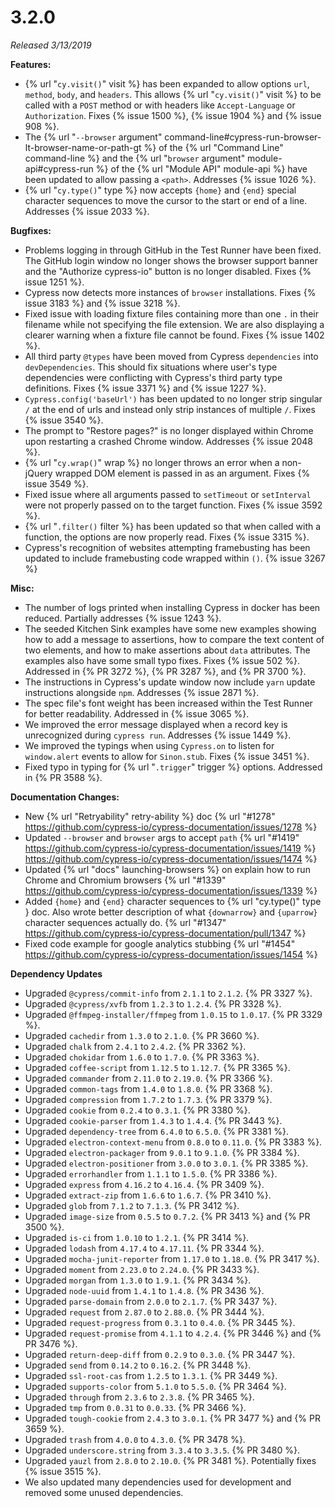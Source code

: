 # 3.2.0

*Released 3/13/2019*

**Features:**

- {% url "`cy.visit()`" visit %} has been expanded to allow options `url`, `method`, `body`, and `headers`. This allows {% url "`cy.visit()`" visit %} to be called with a `POST` method or with headers like `Accept-Language` or `Authorization`. Fixes {% issue 1500 %}, {% issue 1904 %} and {% issue 908 %}.
- The {% url "`--browser` argument" command-line#cypress-run-browser-lt-browser-name-or-path-gt %} of the {% url "Command Line" command-line %} and the {% url "`browser` argument" module-api#cypress-run %} of the {% url "Module API" module-api %} have been updated to allow passing a `<path>`. Addresses {% issue 1026 %}.
- {% url "`cy.type()`" type %} now accepts `{home}` and `{end}` special character sequences to move the cursor to the start or end of a line. Addresses {% issue 2033 %}.

**Bugfixes:**

- Problems logging in through GitHub in the Test Runner have been fixed. The GitHub login window no longer shows the browser support banner and the "Authorize cypress-io" button is no longer disabled. Fixes {% issue 1251 %}.
- Cypress now detects more instances of `browser` installations. Fixes {% issue 3183 %} and {% issue 3218 %}.
- Fixed issue with loading fixture files containing more than one `.` in their filename while not specifying the file extension. We are also displaying a clearer warning when a fixture file cannot be found. Fixes {% issue 1402 %}.
- All third party `@types` have been moved from Cypress `dependencies` into `devDependencies`. This should fix situations where user's type dependencies were conflicting with Cypress's third party type definitions. Fixes {% issue 3371 %} and {% issue 1227 %}.
- `Cypress.config('baseUrl')` has been updated to no longer strip singular `/` at the end of urls and instead only strip instances of multiple `/`. Fixes {% issue 3540 %}.
- The prompt to "Restore pages?" is no longer displayed within Chrome upon restarting a crashed Chrome window. Addresses {% issue 2048 %}.
- {% url "`cy.wrap()`" wrap %} no longer throws an error when a non-jQuery wrapped DOM element is passed in as an argument. Fixes {% issue 3549 %}.
- Fixed issue where all arguments passed to `setTimeout` or `setInterval` were not properly passed on to the target function. Fixes {% issue 3592 %}.
- {% url "`.filter()` filter %} has been updated so that when called with a function, the options are now properly read. Fixes {% issue 3315 %}.
- Cypress's recognition of websites attempting framebusting has been updated to include framebusting code wrapped within `()`. {% issue 3267 %}

**Misc:**

- The number of logs printed when installing Cypress in docker has been reduced. Partially addresses {% issue 1243 %}.
- The seeded Kitchen Sink examples have some new examples showing how to add a message to assertions, how to compare the text content of two elements, and how to make assertions about `data` attributes. The examples also have some small typo fixes. Fixes {% issue 502 %}. Addressed in {% PR 3272 %}, {% PR 3287 %}, and {% PR 3700 %}.
- The instructions in Cypress's update window now include `yarn` update instructions alongside `npm`. Addresses {% issue 2871 %}.
- The spec file's font weight has been increased within the Test Runner for better readability. Addressed in {% issue 3065 %}.
- We improved the error message displayed when a record key is unrecognized during `cypress run`. Addresses {% issue 1449 %}.
- We improved the typings when using `Cypress.on` to listen for `window.alert` events to allow for `Sinon.stub`. Fixes {% issue 3451 %}.
- Fixed typo in typing for {% url "`.trigger`" trigger %} options. Addressed in {% PR 3588 %}.

**Documentation Changes:**

- New {% url "Retryability" retry-ability %} doc {% url "#1278" https://github.com/cypress-io/cypress-documentation/issues/1278 %}
- Updated `--browser` and `browser` args to accept `path` {% url "#1419" https://github.com/cypress-io/cypress-documentation/issues/1419 %}
https://github.com/cypress-io/cypress-documentation/issues/1474 %}
- Updated {% url "docs" launching-browsers %} on explain how to run Chrome and Chromium browsers {% url "#1339" https://github.com/cypress-io/cypress-documentation/issues/1339 %}
- Added `{home}` and `{end}` character sequences to {% url "cy.type()" type } doc. Also wrote better description of what `{downarrow}` and `{uparrow}` character sequences actually do. {% url "#1347" https://github.com/cypress-io/cypress-documentation/pull/1347 %}
- Fixed code example for google analytics stubbing {% url "#1454" https://github.com/cypress-io/cypress-documentation/issues/1454 %}

**Dependency Updates**

- Upgraded `@cypress/commit-info` from `2.1.1` to `2.1.2`. {% PR 3327 %}.
- Upgraded `@cypress/xvfb` from `1.2.3` to `1.2.4`. {% PR 3328 %}.
- Upgraded `@ffmpeg-installer/ffmpeg` from `1.0.15` to `1.0.17`. {% PR 3329 %}.
- Upgraded `cachedir` from `1.3.0` to `2.1.0`. {% PR 3660 %}.
- Upgraded `chalk` from `2.4.1` to `2.4.2`. {% PR 3362 %}.
- Upgraded `chokidar` from `1.6.0` to `1.7.0`. {% PR 3363 %}.
- Upgraded `coffee-script` from `1.12.5` to `1.12.7`. {% PR 3365 %}.
- Upgraded `commander` from `2.11.0` to `2.19.0`. {% PR 3366 %}.
- Upgraded `common-tags` from `1.4.0` to `1.8.0`. {% PR 3368 %}.
- Upgraded `compression` from `1.7.2` to `1.7.3`. {% PR 3379 %}.
- Upgraded `cookie` from `0.2.4` to `0.3.1`. {% PR 3380 %}.
- Upgraded `cookie-parser` from `1.4.3` to `1.4.4`. {% PR 3443 %}.
- Upgraded `dependency-tree` from `6.4.0` to `6.5.0`. {% PR 3381 %}.
- Upgraded `electron-context-menu` from `0.8.0` to `0.11.0`. {% PR 3383 %}.
- Upgraded `electron-packager` from `9.0.1` to `9.1.0`. {% PR 3384 %}.
- Upgraded `electron-positioner` from `3.0.0` to `3.0.1`. {% PR 3385 %}.
- Upgraded `errorhandler` from `1.1.1` to `1.5.0`. {% PR 3386 %}.
- Upgraded `express` from `4.16.2` to `4.16.4`. {% PR 3409 %}.
- Upgraded `extract-zip` from `1.6.6` to `1.6.7`. {% PR 3410 %}.
- Upgraded `glob` from `7.1.2` to `7.1.3`. {% PR 3412 %}.
- Upgraded `image-size` from `0.5.5` to `0.7.2`. {% PR 3413 %} and {% PR 3500 %}.
- Upgraded `is-ci` from `1.0.10` to `1.2.1`. {% PR 3414 %}.
- Upgraded `lodash` from `4.17.4` to `4.17.11`. {% PR 3344 %}.
- Upgraded `mocha-junit-reporter` from `1.17.0` to `1.18.0`. {% PR 3417 %}.
- Upgraded `moment` from `2.23.0` to `2.24.0`. {% PR 3433 %}.
- Upgraded `morgan` from `1.3.0` to `1.9.1`. {% PR 3434 %}.
- Upgraded `node-uuid` from `1.4.1` to `1.4.8`. {% PR 3436 %}.
- Upgraded `parse-domain` from `2.0.0` to `2.1.7`. {% PR 3437 %}.
- Upgraded `request` from `2.87.0` to `2.88.0`. {% PR 3444 %}.
- Upgraded `request-progress` from `0.3.1` to `0.4.0`. {% PR 3445 %}.
- Upgraded `request-promise` from `4.1.1` to `4.2.4`. {% PR 3446 %} and {% PR 3476 %}.
- Upgraded `return-deep-diff` from `0.2.9` to `0.3.0`. {% PR 3447 %}.
- Upgraded `send` from `0.14.2` to `0.16.2`. {% PR 3448 %}.
- Upgraded `ssl-root-cas` from `1.2.5` to `1.3.1`. {% PR 3449 %}.
- Upgraded `supports-color` from `5.1.0` to `5.5.0`. {% PR 3464 %}.
- Upgraded `through` from `2.3.6` to `2.3.8`. {% PR 3465 %}.
- Upgraded `tmp` from `0.0.31` to `0.0.33`. {% PR 3466 %}.
- Upgraded `tough-cookie` from `2.4.3` to `3.0.1`. {% PR 3477 %} and {% PR 3659 %}.
- Upgraded `trash` from `4.0.0` to `4.3.0`. {% PR 3478 %}.
- Upgraded `underscore.string` from `3.3.4` to `3.3.5`. {% PR 3480 %}.
- Upgraded `yauzl` from `2.8.0` to `2.10.0`. {% PR 3481 %}. Potentially fixes {% issue 3515 %}.
- We also updated many dependencies used for development and removed some unused dependencies.
